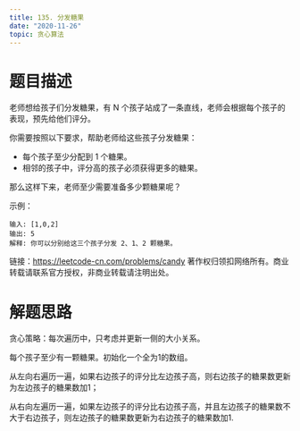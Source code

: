 ```yaml
---
title: 135. 分发糖果
date: "2020-11-26"
topic: 贪心算法
---
```

# 题目描述
老师想给孩子们分发糖果，有 N 个孩子站成了一条直线，老师会根据每个孩子的表现，预先给他们评分。

你需要按照以下要求，帮助老师给这些孩子分发糖果：

- 每个孩子至少分配到 1 个糖果。
- 相邻的孩子中，评分高的孩子必须获得更多的糖果。

那么这样下来，老师至少需要准备多少颗糖果呢？

示例：
```
输入: [1,0,2]
输出: 5
解释: 你可以分别给这三个孩子分发 2、1、2 颗糖果。
```

链接：https://leetcode-cn.com/problems/candy
著作权归领扣网络所有。商业转载请联系官方授权，非商业转载请注明出处。

# 解题思路

贪心策略：每次遍历中，只考虑并更新一侧的大小关系。

每个孩子至少有一颗糖果。初始化一个全为1的数组。

从左向右遍历一遍，如果右边孩子的评分比左边孩子高，则右边孩子的糖果数更新为左边孩子的糖果数加1；

从右向左遍历一遍，如果左边孩子的评分比右边孩子高，并且左边孩子的糖果数不大于右边孩子，则左边孩子的糖果数更新为右边孩子的糖果数加1.
